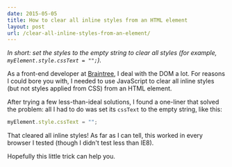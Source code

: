 ```yaml
---
date: 2015-05-05
title: How to clear all inline styles from an HTML element
layout: post
url: /clear-all-inline-styles-from-an-element/
---
```


_In short: set the styles to the empty string to clear all styles (for example, `myElement.style.cssText = "";`)._

As a front-end developer at [Braintree](https://www.braintreepayments.com/), I deal with the DOM a lot. For reasons I could bore you with, I needed to use JavaScript to clear all inline styles (but not styles applied from CSS) from an HTML element.

After trying a few less-than-ideal solutions, I found a one-liner that solved the problem: all I had to do was set its `cssText` to the empty string, like this:

```javascript
myElement.style.cssText = "";
```

That cleared all inline styles! As far as I can tell, this worked in every browser I tested (though I didn't test less than IE8).

Hopefully this little trick can help you.
